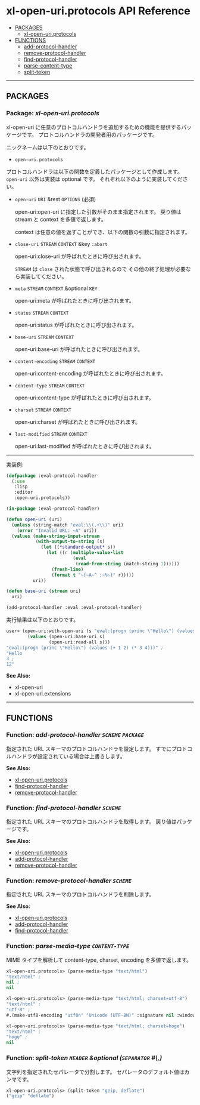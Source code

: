 # xl-open-uri.protocols API Reference

  * [PACKAGES](#packages)
    * [xl-open-uri.protocols](#xl-open-uri.protocols)
  * [FUNCTIONS](#functions)
    * [add-protocol-handler](#add-protocol-handler)
    * [remove-protocol-handler](#remove-protocol-handler)
    * [find-protocol-handler](#find-protocol-handler)
    * [parse-content-type](#parse-content-type)
    * [split-token](#split-token)

----

## <a name="packages">PACKAGES</a>

### Package: <a name="xl-open-uri.protocols"><em>xl-open-uri.protocols</em></a>

xl-open-uri に任意のプロトコルハンドラを追加するための機能を提供するパッケージです。
プロトコルハンドラの開発者用のパッケージです。

ニックネームは以下のとおりです。

  * `open-uri.protocols`

プロトコルハンドラは以下の関数を定義したパッケージとして作成します。
`open-uri` 以外は実装は optional です。
それぞれ以下のように実装してください。

  * `open-uri` `URI` &rest `OPTIONS` (必須)

    open-uri:open-uri に指定した引数がそのまま指定されます。
    戻り値は stream と context を多値で返します。

    context は任意の値を返すことができ、以下の関数の引数に指定されます。

  * `close-uri` `STREAM` `CONTEXT` &key `:abort`

    open-uri:close-uri が呼ばれたときに呼び出されます。

    `STREAM` は `close` された状態で呼び出されるので
    その他の終了処理が必要なら実装してください。

  * `meta` `STREAM` `CONTEXT` &optional `KEY`

    open-uri:meta が呼ばれたときに呼び出されます。

  * `status` `STREAM` `CONTEXT`

    open-uri:status が呼ばれたときに呼び出されます。

  * `base-uri` `STREAM` `CONTEXT`

    open-uri:base-uri が呼ばれたときに呼び出されます。

  * `content-encoding` `STREAM` `CONTEXT`

    open-uri:content-encoding が呼ばれたときに呼び出されます。

  * `content-type` `STREAM` `CONTEXT`

    open-uri:content-type が呼ばれたときに呼び出されます。

  * `charset` `STREAM` `CONTEXT`

    open-uri:charset が呼ばれたときに呼び出されます。

  * `last-modified` `STREAM` `CONTEXT`

    open-uri:last-modified が呼ばれたときに呼び出されます。

----

実装例:

```lisp
(defpackage :eval-protocol-handler
  (:use
   :lisp
   :editor
   :open-uri.protocols))

(in-package :eval-protocol-handler)

(defun open-uri (uri)
  (unless (string-match "eval:\\(.+\\)" uri)
    (error "Invalid URL: ~A" uri))
  (values (make-string-input-stream
           (with-output-to-string (s)
             (let ((*standard-output* s))
               (let ((r (multiple-value-list
                         (eval
                          (read-from-string (match-string 1))))))
                 (fresh-line)
                 (format t "~{~A~^ ;~%~}" r)))))
          uri))

(defun base-uri (stream uri)
  uri)

(add-protocol-handler :eval :eval-protocol-handler)
```

実行結果は以下のとおりです。

```lisp
user> (open-uri:with-open-uri (s "eval:(progn (princ \"Hello\") (values (+ 1 2) (* 3 4)))")
        (values (open-uri:base-uri s)
                (open-uri:read-all s)))
"eval:(progn (princ \"Hello\") (values (+ 1 2) (* 3 4)))" ;
"Hello
3 ;
12"
```


__See Also:__

  * xl-open-uri
  * xl-open-uri.extensions


----

## <a name="functions">FUNCTIONS</a>

### Function: <a name="add-protocol-handler"><em>add-protocol-handler</em></a> <i>`SCHEME` `PACKAGE`</i>

指定された URL スキーマのプロトコルハンドラを設定します。
すでにプロトコルハンドラが設定されている場合は上書きします。

__See Also:__

  * [xl-open-uri.protocols](#xl-open-uri.protocols)
  * [find-protocol-handler](#find-protocol-handler)
  * [remove-protocol-handler](#remove-protocol-handler)


### Function: <a name="find-protocol-handler"><em>find-protocol-handler</em></a> <i>`SCHEME`</i>

指定された URL スキーマのプロトコルハンドラを取得します。
戻り値はパッケージです。

__See Also:__

  * [xl-open-uri.protocols](#xl-open-uri.protocols)
  * [add-protocol-handler](#add-protocol-handler)
  * [remove-protocol-handler](#remove-protocol-handler)


### Function: <a name="remove-protocol-handler"><em>remove-protocol-handler</em></a> <i>`SCHEME`</i>

指定された URL スキーマのプロトコルハンドラを削除します。

__See Also:__

  * [xl-open-uri.protocols](#xl-open-uri.protocols)
  * [add-protocol-handler](#add-protocol-handler)
  * [find-protocol-handler](#find-protocol-handler)


### Function: <a name="parse-media-type"><em>parse-media-type</em></a> <i>`CONTENT-TYPE`</i>

MIME タイプを解析して content-type, charset, encoding を多値で返します。

```lisp
xl-open-uri.protocols> (parse-media-type "text/html")
"text/html" ;
nil ;
nil

xl-open-uri.protocols> (parse-media-type "text/html; charset=utf-8")
"text/html" ;
"utf-8" ;
#.(make-utf8-encoding "utf8n" "Unicode (UTF-8N)" :signature nil :windows t :byte-order nil :cjk :jp)

xl-open-uri.protocols> (parse-media-type "text/html; charset=hoge")
"text/html" ;
"hoge" ;
nil
```

### Function: <a name="split-token"><em>split-token</em></a> <i>`HEADER` &optional (`SEPARATOR` #\\,)</i>

文字列を指定されたセパレータで分割します。
セパレータのデフォルト値はカンマです。

```lisp
xl-open-uri.protocols> (split-token "gzip, deflate")
("gzip" "deflate")
```
